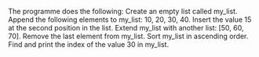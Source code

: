 The programme does the following: 
  Create an empty list called my_list.
  Append the following elements to my_list: 10, 20, 30, 40.
  Insert the value 15 at the second position in the list.
  Extend my_list with another list: [50, 60, 70].
  Remove the last element from my_list.
  Sort my_list in ascending order.
  Find and print the index of the value 30 in my_list.
